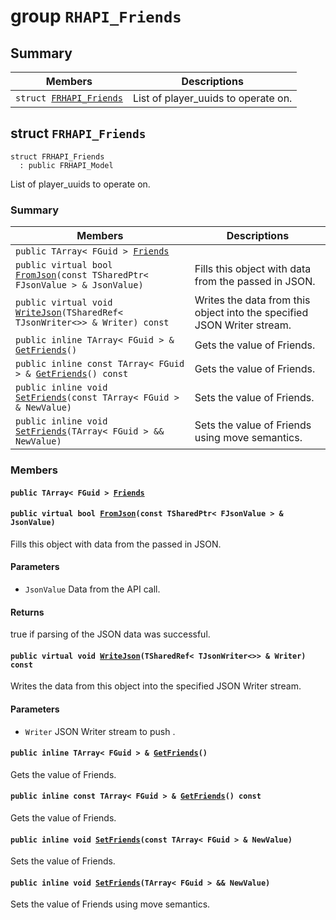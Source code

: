 # group `RHAPI_Friends` <a id="group__RHAPI__Friends"></a>

## Summary

 Members                        | Descriptions                                
--------------------------------|---------------------------------------------
`struct `[`FRHAPI_Friends`](#structFRHAPI__Friends) | List of player_uuids to operate on.

## struct `FRHAPI_Friends` <a id="structFRHAPI__Friends"></a>

```
struct FRHAPI_Friends
  : public FRHAPI_Model
```

List of player_uuids to operate on.

### Summary

 Members                        | Descriptions                                
--------------------------------|---------------------------------------------
`public TArray< FGuid > `[`Friends`](#structFRHAPI__Friends_1ac8e4a2e4be8a82c1c69c0e756eb0b874) | 
`public virtual bool `[`FromJson`](#structFRHAPI__Friends_1acca9cc887aaa239de9a2bf06db92e01d)`(const TSharedPtr< FJsonValue > & JsonValue)` | Fills this object with data from the passed in JSON.
`public virtual void `[`WriteJson`](#structFRHAPI__Friends_1ac40153b79760f1867be79da9e1fccfc9)`(TSharedRef< TJsonWriter<>> & Writer) const` | Writes the data from this object into the specified JSON Writer stream.
`public inline TArray< FGuid > & `[`GetFriends`](#structFRHAPI__Friends_1a90e54fe391000709ed7ca117cb038450)`()` | Gets the value of Friends.
`public inline const TArray< FGuid > & `[`GetFriends`](#structFRHAPI__Friends_1ac3c7f96b76e832180c243bc2ea2827d8)`() const` | Gets the value of Friends.
`public inline void `[`SetFriends`](#structFRHAPI__Friends_1ad6ca61403b499ffc257b6cb4de78e490)`(const TArray< FGuid > & NewValue)` | Sets the value of Friends.
`public inline void `[`SetFriends`](#structFRHAPI__Friends_1a75d5b98476ead4adb348ca9fb0f57277)`(TArray< FGuid > && NewValue)` | Sets the value of Friends using move semantics.

### Members

#### `public TArray< FGuid > `[`Friends`](#structFRHAPI__Friends_1ac8e4a2e4be8a82c1c69c0e756eb0b874) <a id="structFRHAPI__Friends_1ac8e4a2e4be8a82c1c69c0e756eb0b874"></a>

#### `public virtual bool `[`FromJson`](#structFRHAPI__Friends_1acca9cc887aaa239de9a2bf06db92e01d)`(const TSharedPtr< FJsonValue > & JsonValue)` <a id="structFRHAPI__Friends_1acca9cc887aaa239de9a2bf06db92e01d"></a>

Fills this object with data from the passed in JSON.

#### Parameters
* `JsonValue` Data from the API call.

#### Returns
true if parsing of the JSON data was successful.

#### `public virtual void `[`WriteJson`](#structFRHAPI__Friends_1ac40153b79760f1867be79da9e1fccfc9)`(TSharedRef< TJsonWriter<>> & Writer) const` <a id="structFRHAPI__Friends_1ac40153b79760f1867be79da9e1fccfc9"></a>

Writes the data from this object into the specified JSON Writer stream.

#### Parameters
* `Writer` JSON Writer stream to push .

#### `public inline TArray< FGuid > & `[`GetFriends`](#structFRHAPI__Friends_1a90e54fe391000709ed7ca117cb038450)`()` <a id="structFRHAPI__Friends_1a90e54fe391000709ed7ca117cb038450"></a>

Gets the value of Friends.

#### `public inline const TArray< FGuid > & `[`GetFriends`](#structFRHAPI__Friends_1ac3c7f96b76e832180c243bc2ea2827d8)`() const` <a id="structFRHAPI__Friends_1ac3c7f96b76e832180c243bc2ea2827d8"></a>

Gets the value of Friends.

#### `public inline void `[`SetFriends`](#structFRHAPI__Friends_1ad6ca61403b499ffc257b6cb4de78e490)`(const TArray< FGuid > & NewValue)` <a id="structFRHAPI__Friends_1ad6ca61403b499ffc257b6cb4de78e490"></a>

Sets the value of Friends.

#### `public inline void `[`SetFriends`](#structFRHAPI__Friends_1a75d5b98476ead4adb348ca9fb0f57277)`(TArray< FGuid > && NewValue)` <a id="structFRHAPI__Friends_1a75d5b98476ead4adb348ca9fb0f57277"></a>

Sets the value of Friends using move semantics.

